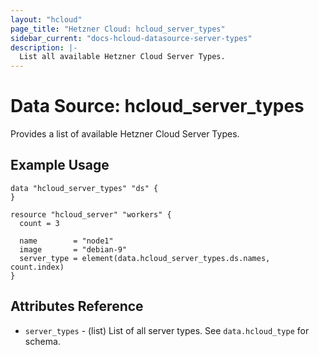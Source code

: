 ```yaml
---
layout: "hcloud"
page_title: "Hetzner Cloud: hcloud_server_types"
sidebar_current: "docs-hcloud-datasource-server-types"
description: |-
  List all available Hetzner Cloud Server Types.
---
```

# Data Source: hcloud_server_types
Provides a list of available Hetzner Cloud Server Types.

## Example Usage
```hcl
data "hcloud_server_types" "ds" {
}

resource "hcloud_server" "workers" {
  count = 3

  name        = "node1"
  image       = "debian-9"
  server_type = element(data.hcloud_server_types.ds.names, count.index)
}
```

## Attributes Reference
- `server_types` - (list) List of all server types. See `data.hcloud_type` for schema.
